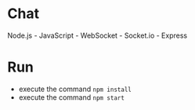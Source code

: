 # Chat
Node.js - JavaScript - WebSocket - Socket.io - Express

# Run
- execute the command `npm install`
- execute the command `npm start`
